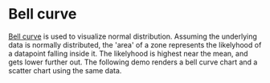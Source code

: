# Bell curve
[Bell curve](https://api.highcharts.com/highcharts/plotOptions.bellcurve) is used to visualize normal distribution. Assuming the underlying data is normally distributed, the 'area' of a zone represents the likelyhood of a datapoint falling inside it. The likelyhood is highest near the mean, and gets lower further out.
The following demo renders a bell curve chart and a scatter chart using the same data.
